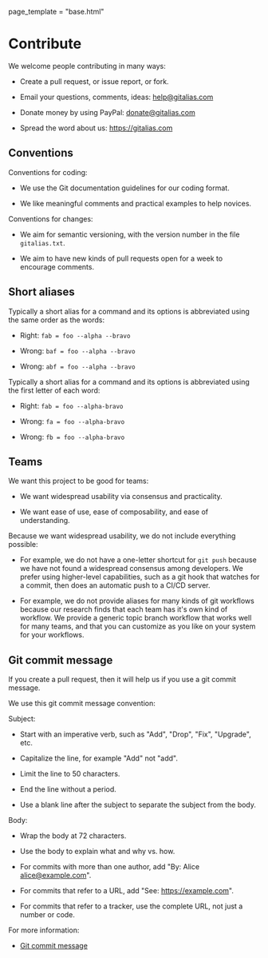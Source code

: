 page_template = "base.html"

# Contribute

We welcome people contributing in many ways:

  * Create a pull request, or issue report, or fork.

  * Email your questions, comments, ideas: help@gitalias.com

  * Donate money by using PayPal: donate@gitalias.com

  * Spread the word about us: https://gitalias.com


## Conventions

Conventions for coding:

  * We use the Git documentation guidelines for our coding format.

  * We like meaningful comments and practical examples to help novices.

Conventions for changes:

  * We aim for semantic versioning, with the version number in the file `gitalias.txt`.

  * We aim to have new kinds of pull requests open for a week to encourage comments.


## Short aliases

Typically a short alias for a command and its options
is abbreviated using the same order as the words:

  * Right: `fab = foo --alpha --bravo`

  * Wrong: `baf = foo --alpha --bravo`

  * Wrong: `abf = foo --alpha --bravo`

Typically a short alias for a command and its options
is abbreviated using the first letter of each word:

  * Right: `fab = foo --alpha-bravo`

  * Wrong: `fa = foo --alpha-bravo`

  * Wrong: `fb = foo --alpha-bravo`


## Teams

We want this project to be good for teams:

  * We want widespread usability via consensus and practicality.

  * We want ease of use, ease of composability, and ease of understanding.

Because we want widespread usability, we do not include everything possible:

  * For example, we do not have a one-letter shortcut for `git push`
    because we have not found a widespread consensus among developers.
    We prefer using higher-level capabilities, such as a git hook that
    watches for a commit, then does an automatic push to a CI/CD server.
        
  * For example, we do not provide aliases for many kinds of git workflows
    because our research finds that each team has it's own kind of workflow.
    We provide a generic topic branch workflow that works well for many teams,
    and that you can customize as you like on your system for your workflows.


## Git commit message

If you create a pull request, then it will help us if you use a git commit message.

We use this git commit message convention:

Subject:

  * Start with an imperative verb, such as "Add", "Drop", "Fix", "Upgrade", etc.

  * Capitalize the line, for example "Add" not "add".

  * Limit the line to 50 characters.

  * End the line without a period.

  * Use a blank line after the subject to separate the subject from the body.

Body:

  * Wrap the body at 72 characters.

  * Use the body to explain what and why vs. how.

  * For commits with more than one author, add "By: Alice <alice@example.com>".

  * For commits that refer to a URL, add "See: https://example.com".

  * For commits that refer to a tracker, use the complete URL, not just a number or code.

For more information:

  * [Git commit message](https://github.com/joelparkerhenderson/git-commit-message/)



